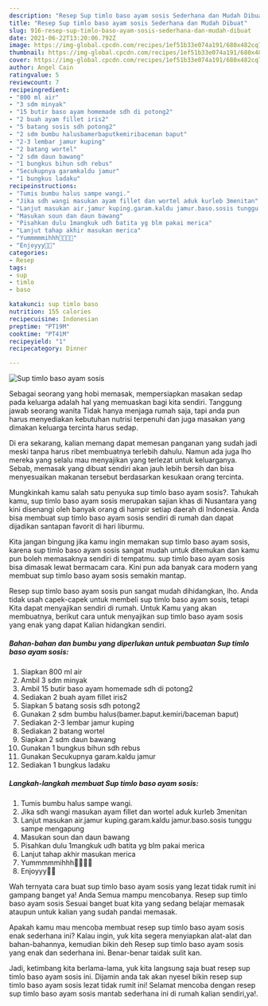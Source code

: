 ```yaml
---
description: "Resep Sup timlo baso ayam sosis Sederhana dan Mudah Dibuat"
title: "Resep Sup timlo baso ayam sosis Sederhana dan Mudah Dibuat"
slug: 916-resep-sup-timlo-baso-ayam-sosis-sederhana-dan-mudah-dibuat
date: 2021-06-22T13:20:06.792Z
image: https://img-global.cpcdn.com/recipes/1ef51b33e074a191/680x482cq70/sup-timlo-baso-ayam-sosis-foto-resep-utama.jpg
thumbnail: https://img-global.cpcdn.com/recipes/1ef51b33e074a191/680x482cq70/sup-timlo-baso-ayam-sosis-foto-resep-utama.jpg
cover: https://img-global.cpcdn.com/recipes/1ef51b33e074a191/680x482cq70/sup-timlo-baso-ayam-sosis-foto-resep-utama.jpg
author: Angel Cain
ratingvalue: 5
reviewcount: 7
recipeingredient:
- "800 ml air"
- "3 sdm minyak"
- "15 butir baso ayam homemade sdh di potong2"
- "2 buah ayam fillet iris2"
- "5 batang sosis sdh potong2"
- "2 sdm bumbu halusbamerbaputkemiribaceman baput"
- "2-3 lembar jamur kuping"
- "2 batang wortel"
- "2 sdm daun bawang"
- "1 bungkus bihun sdh rebus"
- "Secukupnya garamkaldu jamur"
- "1 bungkus ladaku"
recipeinstructions:
- "Tumis bumbu halus sampe wangi."
- "Jika sdh wangi masukan ayam fillet dan wortel aduk kurleb 3menitan"
- "Lanjut masukan air.jamur kuping.garam.kaldu jamur.baso.sosis tunggu sampe mengapung"
- "Masukan soun dan daun bawang"
- "Pisahkan dulu 1mangkuk udh batita yg blm pakai merica"
- "Lanjut tahap akhir masukan merica"
- "Yummmmmihhh🤤🤤🤤🤤"
- "Enjoyyy🤤🤤"
categories:
- Resep
tags:
- sup
- timlo
- baso

katakunci: sup timlo baso 
nutrition: 155 calories
recipecuisine: Indonesian
preptime: "PT19M"
cooktime: "PT41M"
recipeyield: "1"
recipecategory: Dinner

---
```



![Sup timlo baso ayam sosis](https://img-global.cpcdn.com/recipes/1ef51b33e074a191/680x482cq70/sup-timlo-baso-ayam-sosis-foto-resep-utama.jpg)

Sebagai seorang yang hobi memasak, mempersiapkan masakan sedap pada keluarga adalah hal yang memuaskan bagi kita sendiri. Tanggung jawab seorang  wanita Tidak hanya menjaga rumah saja, tapi anda pun harus menyediakan kebutuhan nutrisi terpenuhi dan juga masakan yang dimakan keluarga tercinta harus sedap.

Di era  sekarang, kalian memang dapat memesan panganan yang sudah jadi meski tanpa harus ribet membuatnya terlebih dahulu. Namun ada juga lho mereka yang selalu mau menyajikan yang terlezat untuk keluarganya. Sebab, memasak yang dibuat sendiri akan jauh lebih bersih dan bisa menyesuaikan makanan tersebut berdasarkan kesukaan orang tercinta. 



Mungkinkah kamu salah satu penyuka sup timlo baso ayam sosis?. Tahukah kamu, sup timlo baso ayam sosis merupakan sajian khas di Nusantara yang kini disenangi oleh banyak orang di hampir setiap daerah di Indonesia. Anda bisa membuat sup timlo baso ayam sosis sendiri di rumah dan dapat dijadikan santapan favorit di hari liburmu.

Kita jangan bingung jika kamu ingin memakan sup timlo baso ayam sosis, karena sup timlo baso ayam sosis sangat mudah untuk ditemukan dan kamu pun boleh memasaknya sendiri di tempatmu. sup timlo baso ayam sosis bisa dimasak lewat bermacam cara. Kini pun ada banyak cara modern yang membuat sup timlo baso ayam sosis semakin mantap.

Resep sup timlo baso ayam sosis pun sangat mudah dihidangkan, lho. Anda tidak usah capek-capek untuk membeli sup timlo baso ayam sosis, tetapi Kita dapat menyajikan sendiri di rumah. Untuk Kamu yang akan membuatnya, berikut cara untuk menyajikan sup timlo baso ayam sosis yang enak yang dapat Kalian hidangkan sendiri.

<!--inarticleads1-->

##### Bahan-bahan dan bumbu yang diperlukan untuk pembuatan Sup timlo baso ayam sosis:

1. Siapkan 800 ml air
1. Ambil 3 sdm minyak
1. Ambil 15 butir baso ayam homemade sdh di potong2
1. Sediakan 2 buah ayam fillet iris2
1. Siapkan 5 batang sosis sdh potong2
1. Gunakan 2 sdm bumbu halus(bamer.baput.kemiri/baceman baput)
1. Sediakan 2-3 lembar jamur kuping
1. Sediakan 2 batang wortel
1. Siapkan 2 sdm daun bawang
1. Gunakan 1 bungkus bihun sdh rebus
1. Gunakan Secukupnya garam.kaldu jamur
1. Sediakan 1 bungkus ladaku




<!--inarticleads2-->

##### Langkah-langkah membuat Sup timlo baso ayam sosis:

1. Tumis bumbu halus sampe wangi.
1. Jika sdh wangi masukan ayam fillet dan wortel aduk kurleb 3menitan
1. Lanjut masukan air.jamur kuping.garam.kaldu jamur.baso.sosis tunggu sampe mengapung
1. Masukan soun dan daun bawang
1. Pisahkan dulu 1mangkuk udh batita yg blm pakai merica
1. Lanjut tahap akhir masukan merica
1. Yummmmmihhh🤤🤤🤤🤤
1. Enjoyyy🤤🤤




Wah ternyata cara buat sup timlo baso ayam sosis yang lezat tidak rumit ini gampang banget ya! Anda Semua mampu mencobanya. Resep sup timlo baso ayam sosis Sesuai banget buat kita yang sedang belajar memasak ataupun untuk kalian yang sudah pandai memasak.

Apakah kamu mau mencoba membuat resep sup timlo baso ayam sosis enak sederhana ini? Kalau ingin, yuk kita segera menyiapkan alat-alat dan bahan-bahannya, kemudian bikin deh Resep sup timlo baso ayam sosis yang enak dan sederhana ini. Benar-benar taidak sulit kan. 

Jadi, ketimbang kita berlama-lama, yuk kita langsung saja buat resep sup timlo baso ayam sosis ini. Dijamin anda tak akan nyesel bikin resep sup timlo baso ayam sosis lezat tidak rumit ini! Selamat mencoba dengan resep sup timlo baso ayam sosis mantab sederhana ini di rumah kalian sendiri,ya!.

